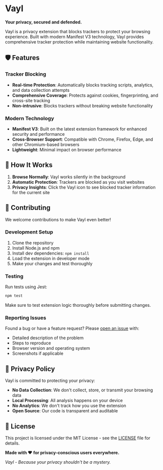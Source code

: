 # Vayl
**Your privacy, secured and defended.**

Vayl is a privacy extension that blocks trackers to protect your browsing experience. Built with modern Manifest V3 technology, Vayl provides comprehensive tracker protection while maintaining website functionality.

## 🛡️ Features

### Tracker Blocking
- **Real-time Protection**: Automatically blocks tracking scripts, analytics, and data collection attempts
- **Comprehensive Coverage**: Protects against cookies, fingerprinting, and cross-site tracking
- **Non-intrusive**: Blocks trackers without breaking website functionality

### Modern Technology
- **Manifest V3**: Built on the latest extension framework for enhanced security and performance
- **Cross-Browser Support**: Compatible with Chrome, Firefox, Edge, and other Chromium-based browsers
- **Lightweight**: Minimal impact on browser performance

## 🎯 How It Works
1. **Browse Normally**: Vayl works silently in the background
2. **Automatic Protection**: Trackers are blocked as you visit websites
3. **Privacy Insights**: Click the Vayl icon to see blocked tracker information for the current site

## 🤝 Contributing
We welcome contributions to make Vayl even better!

### Development Setup
1. Clone the repository
2. Install Node.js and npm
3. Install dev dependencies: `npm install`
4. Load the extension in developer mode
5. Make your changes and test thoroughly

### Testing
Run tests using Jest:
```bash
npm test
```
Make sure to test extension logic thoroughly before submitting changes.

### Reporting Issues
Found a bug or have a feature request? Please [open an issue](link-to-issues) with:
- Detailed description of the problem
- Steps to reproduce
- Browser version and operating system
- Screenshots if applicable

## 📜 Privacy Policy
Vayl is committed to protecting your privacy:
- **No Data Collection**: We don't collect, store, or transmit your browsing data
- **Local Processing**: All analysis happens on your device
- **No Analytics**: We don't track how you use the extension
- **Open Source**: Our code is transparent and auditable

## 📄 License
This project is licensed under the MIT License - see the [LICENSE](LICENSE) file for details.

**Made with ❤️ for privacy-conscious users everywhere.**

*Vayl - Because your privacy shouldn't be a mystery.*